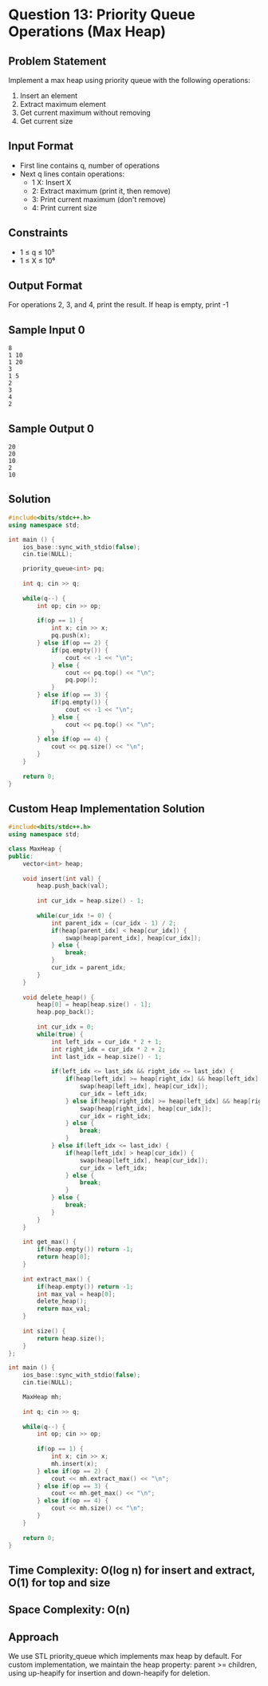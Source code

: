 # Question 13: Priority Queue Operations (Max Heap)

## Problem Statement
Implement a max heap using priority queue with the following operations:
1. Insert an element
2. Extract maximum element
3. Get current maximum without removing
4. Get current size

## Input Format
- First line contains q, number of operations
- Next q lines contain operations:
  - 1 X: Insert X
  - 2: Extract maximum (print it, then remove)
  - 3: Print current maximum (don't remove)
  - 4: Print current size

## Constraints
- 1 ≤ q ≤ 10⁵
- 1 ≤ X ≤ 10⁶

## Output Format
For operations 2, 3, and 4, print the result. If heap is empty, print -1

## Sample Input 0
```
8
1 10
1 20
3
1 5
2
3
4
2
```

## Sample Output 0
```
20
20
10
2
10
```

## Solution

```cpp
#include<bits/stdc++.h>
using namespace std;

int main () {
    ios_base::sync_with_stdio(false);
    cin.tie(NULL);

    priority_queue<int> pq;
    
    int q; cin >> q;
    
    while(q--) {
        int op; cin >> op;
        
        if(op == 1) {
            int x; cin >> x;
            pq.push(x);
        } else if(op == 2) {
            if(pq.empty()) {
                cout << -1 << "\n";
            } else {
                cout << pq.top() << "\n";
                pq.pop();
            }
        } else if(op == 3) {
            if(pq.empty()) {
                cout << -1 << "\n";
            } else {
                cout << pq.top() << "\n";
            }
        } else if(op == 4) {
            cout << pq.size() << "\n";
        }
    }
    
    return 0;
}
```

## Custom Heap Implementation Solution

```cpp
#include<bits/stdc++.h>
using namespace std;

class MaxHeap {
public:
    vector<int> heap;
    
    void insert(int val) {
        heap.push_back(val);
        
        int cur_idx = heap.size() - 1;
        
        while(cur_idx != 0) {
            int parent_idx = (cur_idx - 1) / 2;
            if(heap[parent_idx] < heap[cur_idx]) {
                swap(heap[parent_idx], heap[cur_idx]);
            } else {
                break;
            }
            cur_idx = parent_idx;
        }
    }
    
    void delete_heap() {
        heap[0] = heap[heap.size() - 1];
        heap.pop_back();
        
        int cur_idx = 0;
        while(true) {
            int left_idx = cur_idx * 2 + 1;
            int right_idx = cur_idx * 2 + 2;
            int last_idx = heap.size() - 1;
            
            if(left_idx <= last_idx && right_idx <= last_idx) {
                if(heap[left_idx] >= heap[right_idx] && heap[left_idx] > heap[cur_idx]) {
                    swap(heap[left_idx], heap[cur_idx]);
                    cur_idx = left_idx;
                } else if(heap[right_idx] >= heap[left_idx] && heap[right_idx] > heap[cur_idx]) {
                    swap(heap[right_idx], heap[cur_idx]);
                    cur_idx = right_idx;
                } else {
                    break;
                }
            } else if(left_idx <= last_idx) {
                if(heap[left_idx] > heap[cur_idx]) {
                    swap(heap[left_idx], heap[cur_idx]);
                    cur_idx = left_idx;
                } else {
                    break;
                }
            } else {
                break;
            }
        }
    }
    
    int get_max() {
        if(heap.empty()) return -1;
        return heap[0];
    }
    
    int extract_max() {
        if(heap.empty()) return -1;
        int max_val = heap[0];
        delete_heap();
        return max_val;
    }
    
    int size() {
        return heap.size();
    }
};

int main () {
    ios_base::sync_with_stdio(false);
    cin.tie(NULL);

    MaxHeap mh;
    
    int q; cin >> q;
    
    while(q--) {
        int op; cin >> op;
        
        if(op == 1) {
            int x; cin >> x;
            mh.insert(x);
        } else if(op == 2) {
            cout << mh.extract_max() << "\n";
        } else if(op == 3) {
            cout << mh.get_max() << "\n";
        } else if(op == 4) {
            cout << mh.size() << "\n";
        }
    }
    
    return 0;
}
```

## Time Complexity: O(log n) for insert and extract, O(1) for top and size
## Space Complexity: O(n)

## Approach
We use STL priority_queue which implements max heap by default. For custom implementation, we maintain the heap property: parent >= children, using up-heapify for insertion and down-heapify for deletion.
